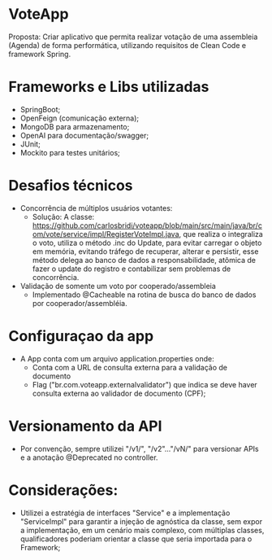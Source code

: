 # VoteApp

Proposta: Criar aplicativo que permita realizar votação de uma assembleia (Agenda) de forma performática, utilizando requisitos de Clean Code e framework Spring.

# Frameworks e Libs utilizadas
- SpringBoot;
- OpenFeign (comunicação externa);
- MongoDB para armazenamento;
- OpenAI para documentação/swagger;
- JUnit;
- Mockito para testes unitários;

# Desafios técnicos
- Concorrência de múltiplos usuários votantes:
  - Solução: A classe: https://github.com/carlosbridi/voteapp/blob/main/src/main/java/br/com/vote/service/impl/RegisterVoteImpl.java, que realiza o integraliza o voto, utiliza o método .inc do Update, para evitar carregar o objeto em memória, evitando tráfego de recuperar, alterar e persistir, esse método delega ao banco de dados a responsabilidade, atômica de fazer o update do registro e contabilizar sem problemas de concorrência.
- Validação de somente um voto por cooperado/assembleia
  - Implementado @Cacheable na rotina de busca do banco de dados por cooperador/assembléia. 

# Configuraçao da app
- A App conta com um arquivo application.properties onde:
  - Conta com a URL de consulta externa para a validação de documento
  - Flag ("br.com.voteapp.externalvalidator") que indica se deve haver consulta externa ao validador de documento (CPF);
 
# Versionamento da API
- Por convenção, sempre utilizei "/v1/", "/v2"..."/vN/" para versionar APIs e a anotação @Deprecated no controller.

# Considerações:
- Utilizei a estratégia de interfaces "<name>Service" e a implementação "<name>ServiceImpl" para garantir a injeção de agnóstica da classe, sem expor a implementação, em um cenário mais complexo, com múltiplas classes, qualificadores poderiam orientar a classe que seria importada para o Framework; 
